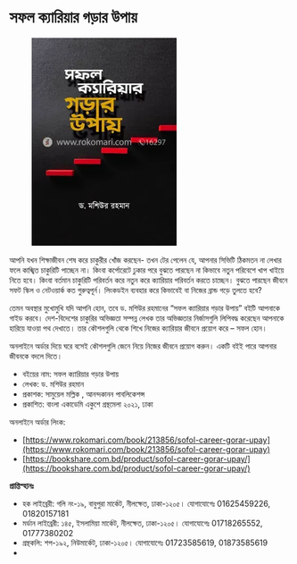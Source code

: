 # সফল ক্যারিয়ার গড়ার উপায়

<figure><img src="../.gitbook/assets/image (6).png" alt=""><figcaption></figcaption></figure>

আপনি যখন শিক্ষাজীবন শেষ করে চাকুরীর খোঁজ করছেন- তখন টের পেলেন যে, আপনার সিভিটি ঠিকমতন না লেখার ফলে কাঙ্খিত চাকুরিটি পাচ্ছেন না। কিংবা কর্পোরেটে ঢুকার পরে বুঝতে পারছেন না কিভাবে নতুন পরিবেশে খাপ খাইয়ে নিতে হবে। কিংবা বর্তমান চাকুরিটি পরিবর্তন করে নতুন করে ক‍্যারিয়ার পরিবর্তন করতে চাচ্ছেন। বুঝতে পারছেন জীবনে সফট স্কিল ও নেটওয়ার্ক কত গুরুত্বপূর্ন। লিংকডইন ব‍্যবহার করে কিভাবেই বা নিজের ব্রান্ড গড়ে তুলতে হবে?

তেমন অবস্থার মুখোমুখি যদি আপনি হোন, তবে ড. মশিউর রহমানের “সফল ক্যারিয়ার গড়ার উপায়” বইটি আপনাকে গাইড করবে। দেশ-বিদেশের চাকুরির অভিজ্ঞতা সম্পন্ন লেখক তার অভিজ্ঞতার নির্জাসগুলি লিপিবদ্ধ করেছেন আপনাকে হারিয়ে যাওয়া পথ দেখাতে। তার কৌশলগুলি থেকে শিখে নিজের ক‍্যারিয়ার জীবনে প্রয়োগ করে – সফল হোন।&#x20;

অনলাইনে অর্ডার দিয়ে ঘরে বসেই কৌশলগুলি জেনে নিয়ে নিজের জীবনে প্রয়োগ করুন। একটি বইই পারে আপনার জীবনকে বদলে দিতে।&#x20;

* বইয়ের নাম: সফল ক্যারিয়ার গড়ার উপায়
* লেখক: ড. মশিউর রহমান
* প্রকাশক: সামুয়েল মল্লিক , আনন্দকানন পাবলিকেশন্স
* প্রকাশিত: বাংলা একাডেমি একুশে গ্রন্থমেলা ২০২১, ঢাকা

অনলাইনে অর্ডার লিংক:

* [https://www.rokomari.com/book/213856/sofol-career-gorar-upay](https://www.rokomari.com/book/213856/sofol-career-gorar-upay)
* [https://bookshare.com.bd/product/sofol-career-gorar-upay/](https://bookshare.com.bd/product/sofol-career-gorar-upay/)



**প্রাপ্তিস্হানঃ**

* হক লাইব্রেরী: গলি নং-১৯, বাবুপুরা মার্কেট, নীলক্ষেত, ঢাকা-১২০৫। যোগাযোগেঃ 01625459226, 01820157181
* মর্ডান লাইব্রেরী: ১৪৫, ইসলামিয়া মার্কেট, নীলক্ষেত, ঢাকা-১২০৫। যোগাযোগেঃ 01718265552, 01777380202
* গ্রন্থকলি: শপ-১৯২, নিউমার্কেট, ঢাকা-১২০৫। যোগাযোগেঃ 01723585619, 01873585619
*
